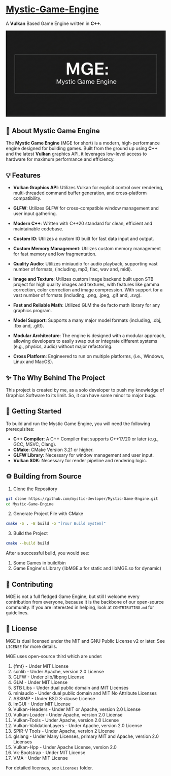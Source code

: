 # [Mystic-Game-Engine](https://project.mystic-dev.eu.org/Mystic-Game-Engine)

A **Vulkan** Based Game Engine written in **C++**.

![ScreenShot](https://raw.githubusercontent.com/mystic-devloper/Mystic-Game-Engine/refs/heads/main/screenshot.jpeg)

## 🌟 About Mystic Game Engine
The **Mystic Game Engine** (MGE for short) is a modern, high-performance
engine designed for building games. Built from the ground up using **C++**
and the latest **Vulkan** graphics API, it leverages low-level access to 
hardware for maximum performance and efficiency. 

## 💡 Features
* **Vulkan Graphics API**: Utilizes Vulkan for explicit control over rendering, 
multi-threaded command buffer generation, and cross-platform compatibility.

* **GLFW**: Utilizes GLFW for cross-compatible window management and user input
gathering.

* **Modern C++**: Written with C++20 standard for clean, efficient and maintainable
codebase.

* **Custom IO**: Utilizes a custom IO built for fast data input and output.

* **Custom Memory Management**: Utilizes custom memory management for fast memory and low
fragmentation.

* **Quality Audio**: Utilizes miniaudio for audio playback, supporting vast number of formats,
(including, mp3, flac, wav and, midi).

* **Image and Texture**: Utilizes custom Image backend built upon STB project for high quality
images and textures, with features like gamma correction, color correction and image compression.
With support for a vast number of formats (including, .png, .jpeg, .gif and, .svg).

* **Fast and Reliable Math**: Utilized GLM the de facto math library for any graphics program.

* **Model Support**: Supports a many major model formats (including, .obj, .fbx and, .gltf).

* **Modular Architecture**: The engine is designed with a modular approach,
allowing developers to easily swap out or integrate different systems
(e.g., physics, audio) without major refactoring.

* **Cross Platform**: Engineered to run on multiple platforms, (i.e., Windows, Linux and MacOS).

## ✨ The Why Behind The Project
This project is created by me, as a solo developer to push my knowledge of Graphics Software
to its limit. So, it can have some minor to major bugs.

## 🚀 Getting Started
To build and run the Mystic Game Engine, you will need the following prerequisites:
* **C++ Compiler**: A C++ Compiler that supports C++17/20 or later (e.g., GCC, MSVC, Clang).
* **CMake**: CMake Version 3.21 or higher.
* **GLFW Library**: Necessary for window management and user input.
* **Vulkan SDK**: Necessary for render pipeline and rendering logic.

## ⚙️ Building from Source
1. Clone the Repository
```bash
git clone https://github.com/mystic-devloper/Mystic-Game-Engine.git
cd Mystic-Game-Engine
```
2. Generate Project File with CMake
```bash
cmake -S . -B build -G "[Your Build System]"
```

3. Build the Project
```bash
cmake --build build
```
After a successful build, you would see:
1. Some Games in build/bin
2. Game Engine's Library (libMGE.a for static and libMGE.so for dynamic)

## 🤝 Contributing
MGE is not a full fledged Game Engine, but still I welcome every contribution
from everyone, because it is the backbone of our open-source community.
If you are interested in helping, look at `CONTRIBUTING.md` for guidelines.

## 📜 License
MGE is dual licensed under the MIT and GNU Public License v2 or later. See `LICENSE` for more details.

MGE uses open-source third which are under:
1.  {fmt}  - Under MIT License
2.  scnlib - Under Apache, version 2.0 License
3.  GLFW   - Under zlib/libpng License
4.  GLM    - Under MIT License
5.  STB Libs  - Under dual public domain and MIT Licenses
6.  miniaudio - Under dual public domain and MIT No Attribute Licenses
7.  ASSIMP    - Under BSD 3-clause License
8.  ImGUI     - Under MIT License
9.  Vulkan-Headers - Under MIT or Apache, version 2.0 License
10. Vulkan-Loader  - Under Apache, version 2.0 License
12. Vulkan-Tools   - Under Apache, version 2.0 License
13. Vulkan-ValidationLayers - Under Apache, version 2.0 License
14. SPIR-V Tools - Under Apache, version 2 License
15. glslang      - Under Many Licenses, primary MIT and Apache, version 2.0 Licenses
16. Vulkan-Hpp   - Under Apache License, version 2.0
17. Vk-Bootstrap - Under MIT License
18. VMA          - Under MIT License

For detailed licenses, see `Licenses` folder.
